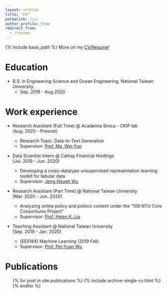```yaml
---
layout: archive
title: "CV"
permalink: /cv/
author_profile: true
redirect_from:
  - /resume
---
```


{% include base_path %}
More on my [CV/Resume](https://dwaydwaydway.github.io/files/Ting-Wei_Lu.pdf)!

Education
======
* B.S. in Engineering Science and Ocean Engineering, National Taiwan University. 
  * Sep. 2016 - Aug.2020

Work experience
======
* Research Assistant (Full Time) @ Academia Sinica - CKIP lab <br/> (Aug. 2020 - Presnet)
  * Research Topic: Data-to-Text Generation
  * Supervisor: [Prof. Ma, Wei-Yun](https://www.iis.sinica.edu.tw/pages/ma/)

* Data Scientist Intern @ Cathay Financial Holdings <br/> (Jul. 2019 - Jun. 2020)
  * Developing a cross-datatype unsupervised representation learning toolkit for tabular data
  * Supervisor: [Jeng-Hsueh Wu](https://www.linkedin.com/in/jeng-hsueh-wu-56a36510/?originalSubdomain=tw)

* Research Assistant (Part Time) @ National Taiwan University <br/> (Mar. 2020 - Jun. 2020)
  * Analyzing online policy and politics content under the ”109 NTU Core Consortiums Project”
  * Supervisor: [Prof. Helen K. Liu](http://politics.ntu.edu.tw/english/?p=12324)

* Teaching Assistant @ National Taiwan University <br/> (Sep. 2019 - Jan. 2020)
  * [EE5184] Machine Learning (2019 Fall)
  * Supervisor: [Prof. Pei-Yuan Wu](http://w3.ee.ntu.edu.tw/profile1?teacher_id=24038&p=3)

Publications
======
  <ul>{% for post in site.publications %}
    {% include archive-single-cv.html %}
  {% endfor %}</ul>


<!-- Talks
======
  <ul>{% for post in site.talks %}
    {% include archive-single-talk-cv.html %}
  {% endfor %}</ul>
  
Teaching
======
  <ul>{% for post in site.teaching %}
    {% include archive-single-cv.html %}
  {% endfor %}</ul> -->
  
<!-- Extracurricular Activities
======
* Varsity Baseball Team
  * Member of the varsity baseball team in senior high and college.
* Tutoring
  * Programming · Automatic Control · Math (high school level) -->
